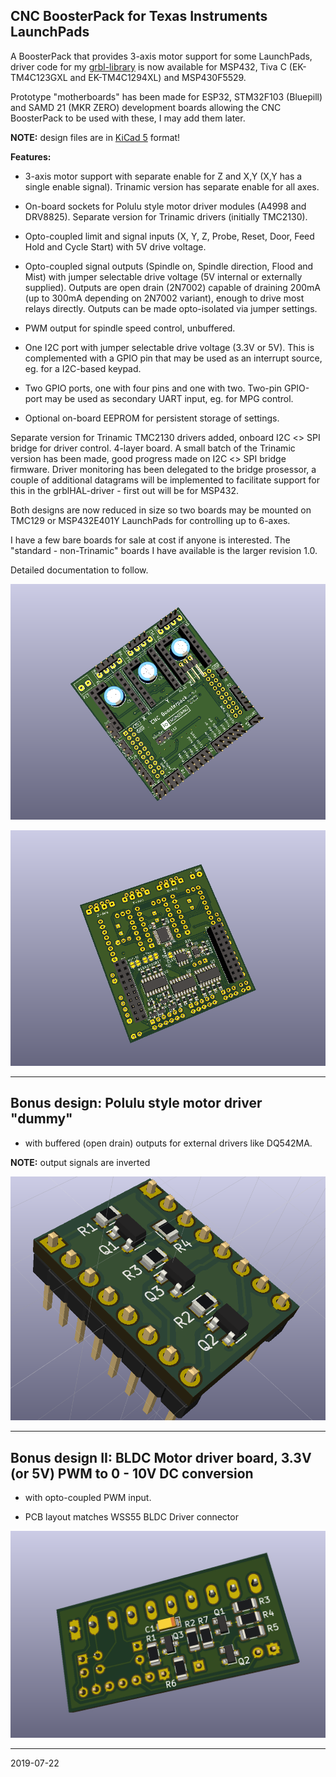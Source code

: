 ## CNC BoosterPack for Texas Instruments LaunchPads

A BoosterPack that provides 3-axis motor support for some LaunchPads, driver code for my [grbl-library](https://github.com/terjeio/grblHAL) is now available for MSP432, Tiva C (EK-TM4C123GXL and EK-TM4C1294XL) and MSP430F5529.

Prototype "motherboards" has been made for ESP32, STM32F103 \(Bluepill\) and SAMD 21 \(MKR ZERO\) development boards allowing the CNC BoosterPack to be used with these, I may add them later.

**NOTE:** design files are in [KiCad 5](http://www.kicad-pcb.org/) format!

**Features:**

* 3-axis motor support with separate enable for Z and X,Y \(X,Y has a single enable signal\). Trinamic version has separate enable for all axes.

* On-board sockets for Polulu style motor driver modules (A4998 and DRV8825). Separate version for Trinamic drivers \(initially TMC2130\).

* Opto-coupled limit and signal inputs (X, Y, Z, Probe, Reset, Door, Feed Hold and Cycle Start) with 5V drive voltage.

* Opto-coupled signal outputs \(Spindle on, Spindle direction, Flood and Mist\) with jumper selectable drive voltage \(5V internal or externally supplied\). Outputs are open drain \(2N7002\) capable of draining 200mA \(up to 300mA depending on 2N7002 variant\), enough to drive most relays directly. Outputs can be made opto-isolated via jumper settings.

* PWM output for spindle speed control, unbuffered.

* One I2C port with jumper selectable drive voltage \(3.3V or 5V\). This is complemented with a GPIO pin that may be used as an interrupt source, eg. for a I2C-based keypad.

* Two GPIO ports, one with four pins and one with two. Two-pin GPIO-port may be used as secondary UART input, eg. for MPG control.

* Optional on-board EEPROM for persistent storage of settings.

Separate version for Trinamic TMC2130 drivers added, onboard I2C \<\> SPI bridge for driver control. 4-layer board.
A small batch of the Trinamic version has been made, good progress made on I2C \<\> SPI bridge firmware. Driver monitoring has been delegated to the bridge prosessor, a couple of additional datagrams will be implemented to facilitate support for this in the grblHAL-driver - first out will be for MSP432.

Both designs are now reduced in size so two boards may be mounted on TMC129 or MSP432E401Y LaunchPads for controlling up to 6-axes. 

I have a few bare boards for sale at cost if anyone is interested. The "standard - non-Trinamic" boards I have available is the larger revision 1.0. 

Detailed documentation to follow.

![PCB Top](media/pcb-top.png)

![PCB Top](media/pcb-bottom.png)

---

## Bonus design: Polulu style motor driver "dummy"

* with buffered \(open drain\) outputs for external drivers like DQ542MA.

**NOTE:** output signals are inverted

![Dummy PCB](media/Motor-driver-dummy.png)

---

## Bonus design II: BLDC Motor driver board, 3.3V (or 5V) PWM to 0 - 10V DC conversion

* with opto-coupled PWM input.

* PCB layout matches WSS55 BLDC Driver connector

![BLDC Motor Driver PCB](media/WSS55-BLDC-Driver.png)

---
2019-07-22
